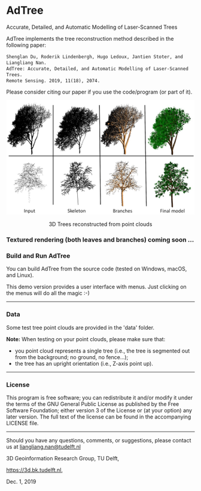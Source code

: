 # AdTree
Accurate, Detailed, and Automatic Modelling of Laser-Scanned Trees

AdTree implements the tree reconstruction method described in the following paper:
```
Shenglan Du, Roderik Lindenbergh, Hugo Ledoux, Jantien Stoter, and Liangliang Nan.
AdTree: Accurate, Detailed, and Automatic Modelling of Laser-Scanned Trees.
Remote Sensing. 2019, 11(18), 2074.
```
Please consider citing our paper if you use the code/program (or part of it).

![](AdTree.jpg)
<p align="center">3D Trees reconstructed from point clouds</p>

### Textured rendering (both leaves and branches) coming soon ...

### Build and Run AdTree
You can build AdTree from the source code (tested on Windows, macOS, and Linux). 

This demo version provides a user interface with menus. Just clicking on the menus will do all the magic :-)

---

### Data
Some test tree point clouds are provided in the 'data' folder.

**Note:** When testing on your point clouds, please make sure that:
 - you point cloud represents a single tree (i.e., the tree is segmented out from the background; no ground, no fence...);
 - the tree has an upright orientation (i.e., Z-axis point up).

---

### License
This program is free software; you can redistribute it and/or modify it under the terms of the GNU General Public License as published by the Free Software Foundation; either version 3 of the License or (at your option) any later version. The full text of the license can be found in the accompanying LICENSE file.

---

Should you have any questions, comments, or suggestions, please contact us at liangliang.nan@tudelft.nl

3D Geoinformation Research Group, TU Delft,

https://3d.bk.tudelft.nl,

Dec. 1, 2019
